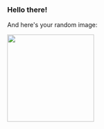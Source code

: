 ### Hello there!

And here's your random image:

<img src="https://lorempixel.com/500/200/" height="200" />

<!--
<img src="https://thispersondoesnotexist.com/image" height="300" />
**Pss!** This person doesn't exist.
-->

